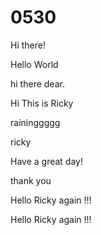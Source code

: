 # 0530

Hi there!


Hello World

hi there dear.


Hi This is Ricky 


raininggggg



ricky 



Have a great day!

thank you

Hello Ricky again !!! 

Hello Ricky again !!! 

